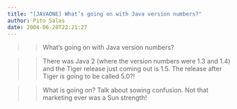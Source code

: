 ```yaml
---
title: "[JAVAONE] What’s going on with Java version numbers?"
author: Pito Salas
date: 2004-06-28T22:21:27
---
```



>>

>> What’s going on with Java version numbers?

>>

>> There was Java 2 (where the version numbers were 1.3 and 1.4) and the Tiger
release just coming out is 1.5. The release after Tiger is going to be called
5.0?!

>>

>> What is going on? Talk about sowing confusion. Not that marketing ever was
a Sun strength!



